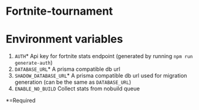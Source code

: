 # Fortnite-tournament

# Environment variables

1) `AUTH`* Api key for fortnite stats endpoint (generated by running `npm run generate-auth`) 
1) `DATABASE_URL`* A prisma compatible db url
1) `SHADOW_DATABASE_URL`* A prisma compatible db url used for migration generation (can be the same as `DATABASE_URL`)
1) `ENABLE_NO_BUILD` Collect stats from nobuild queue

*=Required